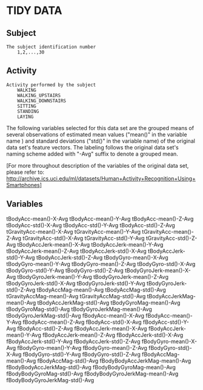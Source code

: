 
# TIDY DATA

## Subject
	The subject identification number
		1,2,...,30
	
## Activity
	Activity performed by the subject
		WALKING
		WALKING_UPSTAIRS
		WALKING_DOWNSTAIRS
		SITTING
		STANDING
		LAYING

	
The following variables selected for this data set are the grouped means of several observations of estimated mean values ("mean()" in the variable name ) and standard deviations ("std()" in the variable name) of the original data set's feature vectors. The labeling follows the original data set's naming scheme added with "-Avg" suffix to denote a grouped mean.

[For more throughout description of the variables of the original data set, please refer to: http://archive.ics.uci.edu/ml/datasets/Human+Activity+Recognition+Using+Smartphones]

## Variables

tBodyAcc-mean()-X-Avg
tBodyAcc-mean()-Y-Avg
tBodyAcc-mean()-Z-Avg
tBodyAcc-std()-X-Avg
tBodyAcc-std()-Y-Avg
tBodyAcc-std()-Z-Avg
tGravityAcc-mean()-X-Avg
tGravityAcc-mean()-Y-Avg
tGravityAcc-mean()-Z-Avg
tGravityAcc-std()-X-Avg
tGravityAcc-std()-Y-Avg
tGravityAcc-std()-Z-Avg
tBodyAccJerk-mean()-X-Avg
tBodyAccJerk-mean()-Y-Avg
tBodyAccJerk-mean()-Z-Avg
tBodyAccJerk-std()-X-Avg
tBodyAccJerk-std()-Y-Avg
tBodyAccJerk-std()-Z-Avg
tBodyGyro-mean()-X-Avg
tBodyGyro-mean()-Y-Avg
tBodyGyro-mean()-Z-Avg
tBodyGyro-std()-X-Avg
tBodyGyro-std()-Y-Avg
tBodyGyro-std()-Z-Avg
tBodyGyroJerk-mean()-X-Avg
tBodyGyroJerk-mean()-Y-Avg
tBodyGyroJerk-mean()-Z-Avg
tBodyGyroJerk-std()-X-Avg
tBodyGyroJerk-std()-Y-Avg
tBodyGyroJerk-std()-Z-Avg
tBodyAccMag-mean()-Avg
tBodyAccMag-std()-Avg
tGravityAccMag-mean()-Avg
tGravityAccMag-std()-Avg
tBodyAccJerkMag-mean()-Avg
tBodyAccJerkMag-std()-Avg
tBodyGyroMag-mean()-Avg
tBodyGyroMag-std()-Avg
tBodyGyroJerkMag-mean()-Avg
tBodyGyroJerkMag-std()-Avg
fBodyAcc-mean()-X-Avg
fBodyAcc-mean()-Y-Avg
fBodyAcc-mean()-Z-Avg
fBodyAcc-std()-X-Avg
fBodyAcc-std()-Y-Avg
fBodyAcc-std()-Z-Avg
fBodyAccJerk-mean()-X-Avg
fBodyAccJerk-mean()-Y-Avg
fBodyAccJerk-mean()-Z-Avg
fBodyAccJerk-std()-X-Avg
fBodyAccJerk-std()-Y-Avg
fBodyAccJerk-std()-Z-Avg
fBodyGyro-mean()-X-Avg
fBodyGyro-mean()-Y-Avg
fBodyGyro-mean()-Z-Avg
fBodyGyro-std()-X-Avg
fBodyGyro-std()-Y-Avg
fBodyGyro-std()-Z-Avg
fBodyAccMag-mean()-Avg
fBodyAccMag-std()-Avg
fBodyBodyAccJerkMag-mean()-Avg
fBodyBodyAccJerkMag-std()-Avg
fBodyBodyGyroMag-mean()-Avg
fBodyBodyGyroMag-std()-Avg
fBodyBodyGyroJerkMag-mean()-Avg
fBodyBodyGyroJerkMag-std()-Avg